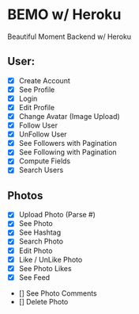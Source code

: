 # BEMO w/ Heroku

Beautiful Moment Backend w/ Heroku

## User:

- [x] Create Account
- [x] See Profile
- [x] Login
- [x] Edit Profile
- [x] Change Avatar (Image Upload)
- [x] Follow User
- [x] UnFollow User
- [x] See Followers with Pagination
- [x] See Following with Pagination
- [x] Compute Fields
- [x] Search Users

## Photos

- [x] Upload Photo (Parse #)
- [x] See Photo
- [x] See Hashtag
- [x] Search Photo
- [x] Edit Photo
- [x] Like / UnLike Photo
- [x] See Photo Likes
- [x] See Feed
- [] See Photo Comments
- [] Delete Photo

